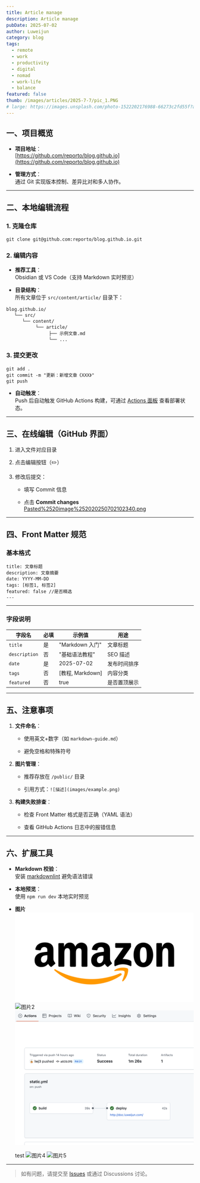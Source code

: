 ```yaml
---
title: Article manage
description: Article manage
pubDate: 2025-07-02
author: Luweijun
category: blog
tags:
  - remote
  - work
  - productivity
  - digital
  - nomad
  - work-life
  - balance
featured: false
thumb: /images/articles/2025-7-7/pic_1.PNG
# large: https://images.unsplash.com/photo-1522202176988-66273c2fd55f?auto=format&fit=crop&w=2400&q=80
---
```




## 一、项目概览

- **项目地址**：  
    [https://github.com/reporto/blog.github.io](https://github.com/reporto/blog.github.io)

- **管理方式**：  
    通过 Git 实现版本控制、差异比对和多人协作。
---

## 二、本地编辑流程

### 1. 克隆仓库

```
git clone git@github.com:reporto/blog.github.io.git
```

### 2. 编辑内容

- **推荐工具**：  
    Obsidian 或 VS Code（支持 Markdown 实时预览）
    
- **目录结构**：  
    所有文章位于 `src/content/article/` 目录下：
    
```
blog.github.io/
   └── src/
      └── content/
           └── article/
                ├── 示例文章.md
                └── ...
```
### 3. 提交更改


```
git add .
git commit -m "更新：新增文章《XXX》"
git push
```

- **自动触发**：  
    Push 后自动触发 GitHub Actions 构建，可通过 [Actions 面板](https://github.com/reporto/blog.github.io/actions) 查看部署状态。  


---

## 三、在线编辑（GitHub 界面）

1. 进入文件对应目录
    
2. 点击编辑按钮（✏️）
    
3. 修改后提交：
    
    - 填写 Commit 信息
        
    - 点击 **Commit changes**  
        [Pasted%2520image%252020250702102340.png](Pasted%2520image%252020250702102340.png/)


---

## 四、Front Matter 规范

### 基本格式


```
title: 文章标题
description: 文章摘要
date: YYYY-MM-DD
tags: [标签1, 标签2]
featured: false //是否精选
---
```


---

### 字段说明

|字段名|必填|示例值|用途|
|---|---|---|---|
|`title`|是|"Markdown 入门"|文章标题|
|`description`|否|"基础语法教程"|SEO 描述|
|`date`|是|2025-07-02|发布时间排序|
|`tags`|否|[教程, Markdown]|内容分类|
|`featured`|否|true|是否置顶展示|

---

## 五、注意事项

1. **文件命名**：

	- 使用英文+数字（如 `markdown-guide.md`）

	- 避免空格和特殊符号

2. **图片管理**：

	- 推荐存放在 `/public/` 目录

	- 引用方式：`![描述](images/example.png)`
	    
3. **构建失败排查**：

	- 检查 Front Matter 格式是否正确（YAML 语法）

	- 查看 GitHub Actions 日志中的报错信息
  

---

## 六、扩展工具

- **Markdown 校验**：  
    安装 [markdownlint](https://github.com/DavidAnson/markdownlint) 避免语法错误
    
- **本地预览**：  
    使用 `npm run dev` 本地实时预览
- **图片**
  ![图片](https://github.com/reporto/blog.github.io/blob/main/public/logos/logo-amazon-old.svg)
  ![图片2](http://doc.luweijun.com/images/logo-report-beta.svg)	
  ![图片3](https://raw.githubusercontent.com/reporto/blog.github.io/refs/heads/main/public/Pasted%20image%2020250702101936.png)

  test
  ![图片4](/images/logo-report-beta.svg)
  ![图片5](/images/articles/2025-7-7/pic_1.PNG)	
---

> 如有问题，请提交至 [Issues](https://github.com/reporto/blog.github.io/issues) 或通过 Discussions 讨论。
